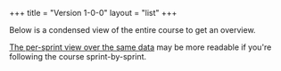 +++
title = "Version 1-0-0"
layout = "list"
+++

Below is a condensed view of the entire course to get an overview.

[The per-sprint view over the same data](../../1-0-0) may be more readable if you're following the course sprint-by-sprint.

<!-- I can't work out how to make this page automatically exist for each taxonomy entry, but here's a hard-coded page... -->
